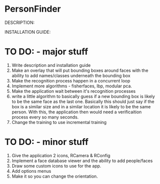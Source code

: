 PersonFinder
============

DESCRIPTION:

INSTALLATION GUIDE:



TO DO: - major stuff
============
1. Write description and installation guide
2. Make an overlay that will put bounding boxes around faces with the ability to add names/classes underneath the 
   bounding box
3. Make the recognition process happen in a concurrent loop
4. Implement more algorithms - fisherfaces, lbp, modular pca. 
5. Make the application wait between it's recognition processes
6. write a little algorithm to basically guess if a new bounding box is likely to be the same face as the last one.
   Basically this should just say if the box is a similar size and in a similar location it is likely to be the same
   person.
      With this, the application then would need a verificaition process every so many seconds.
7. Change the training to use incremental training


TO DO: - minor stuff
============
1. Give the application 2 icons, RCamera & RConfig 
2. Implement a face database viewer and the ability to add people/faces
3. Draw some custom icons to use for the app.
4. Add options menus
5. Make it so you can change the orientation.